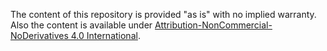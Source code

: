 The content of this repository is provided "as is" with no implied warranty. Also the content is available under [Attribution-NonCommercial-NoDerivatives 4.0 International](https://creativecommons.org/licenses/by-nc-nd/4.0/legalcode).
